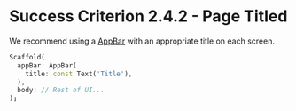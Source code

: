 # Success Criterion 2.4.2 - Page Titled

We recommend using a [AppBar](https://api.flutter.dev/flutter/material/AppBar-class.html) with an appropriate title on each screen.

```dart
Scaffold(
  appBar: AppBar(
    title: const Text('Title'),
  ),
  body: // Rest of UI...
);
```
